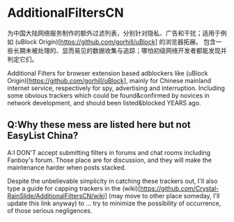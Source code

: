 # AdditionalFiltersCN

为中国大陆网络服务制作的额外过滤列表，分别针对隐私、广告和干扰；适用于例如 (uBlock Origin)[https://github.com/gorhill/uBlock] 的浏览器拓展。
包含一些长期未被处理的、显而易见的数据收集与追踪；哪怕初级网络开发者都能发现并判定它们。

Additional Filters for browser extension based adblockers like (uBlock Origin)[https://github.com/gorhill/uBlock], mainly for Chinese mainland internet service, respectively for spy, advertising and interruption.
Including some obvious trackers which could be found&confirmed by novices in network development, and should been listed&blocked YEARS ago.

## Q:Why these mess are listed here but not EasyList China?

A:I DON'T accept submitting filters in forums and chat rooms including Fanboy's forum. Those place are for discussion, and they will make the maintenance harder when posts stacked.

Despite the unbelievable simplicity in catching these trackers out, I'll also type a guide for capping trackers in the (wiki)[https://github.com/Crystal-RainSlide/AdditionalFiltersCN/wiki] (may move to other place someday, I'll update this link anyway) to … try to minimize the possibility of occurrence, of those serious negligences.
